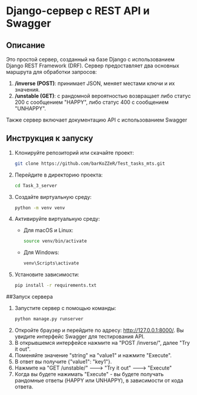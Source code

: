 # Django-сервер с REST API и Swagger

## Описание
Это простой сервер, созданный на базе Django с использованием Django REST Framework (DRF). Сервер предоставляет два основных маршрута для обработки запросов:
1. **/inverse (POST)**: принимает JSON, меняет местами ключи и их значения.
2. **/unstable (GET)**: с рандомной вероятностью возвращает либо статус 200 с сообщением "HAPPY", либо статус 400 с сообщением "UNHAPPY".

Также сервер включает документацию API с использованием Swagger
## Инструкция к запуску

1. Клонируйте репозиторий или скачайте проект:
    ```bash
    git clone https://github.com/barKoZZeR/Test_tasks_mts.git
    ```

2. Перейдите в директорию проекта:
    ```bash
    cd Task_3_server
    ```

3. Создайте виртуальную среду:
    ```bash
    python -m venv venv


4. Активируйте виртуальную среду:
    - Для macOS и Linux:
      ```bash
      source venv/bin/activate

    - Для Windows:
      ```bash
      venv\Scripts\activate


5. Установите зависимости:
    ```bash
    pip install -r requirements.txt

##Запуск сервера
1. Запустите сервер с помощью команды:
    ```bash
    python manage.py runserver

2. Откройте браузер и перейдите по адресу: http://127.0.0.1:8000/. Вы увидите интерфейс Swagger для тестирования API.
3. В открывшемся интерфейсе нажмите на "POST /inverse/", далее "Try it out".
4. Поменяйте значение "string" на "value1" и нажмите "Execute".
5. В ответ вы получите {"value1": "key1"}.
6. Нажмите на "GET /unstable/" ---> "Try it out" ---> "Execute"
7. Когда вы будете нажимать "Execute" - вы будете получать рандомные ответы (HAPPY или UNHAPPY), в зависимости от кода ответа.